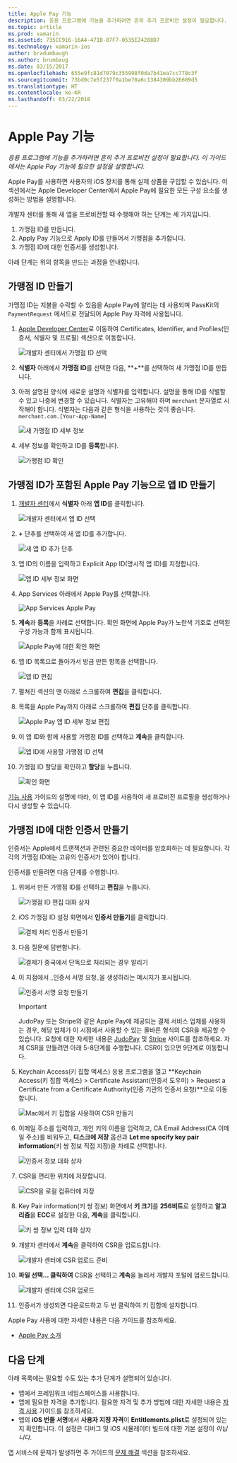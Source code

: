 ```yaml
---
title: Apple Pay 기능
description: 응용 프로그램에 기능을 추가하려면 흔히 추가 프로비전 설정이 필요합니다. 이 가이드에서는 Apple Pay 기능에 필요한 설정을 설명합니다.
ms.topic: article
ms.prod: xamarin
ms.assetid: 735CC916-16A4-471B-87F7-0535E24288D7
ms.technology: xamarin-ios
author: bradumbaugh
ms.author: brumbaug
ms.date: 03/15/2017
ms.openlocfilehash: 655e9fc81d7079c355998f0da7b41ea7cc778c3f
ms.sourcegitcommit: 73bd0c7e5f237f0a1be70a6c1384309bb26609d5
ms.translationtype: HT
ms.contentlocale: ko-KR
ms.lasthandoff: 03/22/2018
---
```

# <a name="apple-pay-capabilities"></a>Apple Pay 기능

_응용 프로그램에 기능을 추가하려면 흔히 추가 프로비전 설정이 필요합니다. 이 가이드에서는 Apple Pay 기능에 필요한 설정을 설명합니다._

Apple Pay를 사용하면 사용자의 iOS 장치를 통해 실제 상품을 구입할 수 있습니다. 이 섹션에서는 Apple Developer Center에서 Apple Pay에 필요한 모든 구성 요소를 생성하는 방법을 설명합니다.

개발자 센터를 통해 새 앱을 프로비전할 때 수행해야 하는 단계는 세 가지입니다.

1.  가맹점 ID를 만듭니다.
2.  Apply Pay 기능으로 Apply ID를 만들어서 가맹점을 추가합니다.
3.  가맹점 ID에 대한 인증서를 생성합니다.

아래 단계는 위의 항목을 만드는 과정을 안내합니다.

<a name="merchantid" />

## <a name="create-merchant-id"></a>가맹점 ID 만들기

가맹점 ID는 지불을 수락할 수 있음을 Apple Pay에 알리는 데 사용되며 PassKit의 `PaymentRequest` 메서드로 전달되어 Apple Pay 자격에 사용됩니다.

1.  [Apple Developer Center](https://developer.apple.com/account/)로 이동하여 Certificates, Identifier, and Profiles(인증서, 식별자 및 프로필) 섹션으로 이동합니다. 
 
    ![개발자 센터에서 가맹점 ID 선택](apple-pay-capabilities-images/image57.png)

2.  **식별자** 아래에서 **가맹점 ID**를 선택한 다음, **+**를 선택하여 새 가맹점 ID를 만듭니다.  

3.  아래 설명된 양식에 새로운 설명과 식별자를 입력합니다. 설명을 통해 ID를 식별할 수 있고 나중에 변경할 수 있습니다. 식별자는 고유해야 하며 `merchant` 문자열로 시작해야 합니다. 식별자는 다음과 같은 형식을 사용하는 것이 좋습니다. `merchant.com.[Your-App-Name]`
   
    ![새 가맹점 ID 세부 정보](apple-pay-capabilities-images/image58.png)

4.  세부 정보를 확인하고 ID를 **등록**합니다. 
    
    ![가맹점 ID 확인](apple-pay-capabilities-images/image59.png)

<a name="appid" />

## <a name="create-an-app-id-with-the-apple-pay-capability-that-includes-the-merchant-id"></a>가맹점 ID가 포함된 Apple Pay 기능으로 앱 ID 만들기

1.  [개발자 센터](https://developer.apple.com/account/)에서 **식별자** 아래 **앱 ID**를 클릭합니다. 
    
    ![개발자 센터에서 앱 ID 선택](apple-pay-capabilities-images/image6.png)

2.  **+** 단추를 선택하여 새 앱 ID를 추가합니다. 
   
    ![새 앱 ID 추가 단추](apple-pay-capabilities-images/image27.png)

3.  앱 ID의 이름을 입력하고 Explicit App ID(명시적 앱 ID)를 지정합니다.    
   
    ![앱 ID 세부 정보 화면 ](apple-pay-capabilities-images/image35.png)

4.  App Services 아래에서 Apple Pay를 선택합니다.    
  
    ![App Services Apple Pay](apple-pay-capabilities-images/image36.png)

5.  **계속**과 **등록**을 차례로 선택합니다. 확인 화면에 Apple Pay가 노란색 기호로 선택된 구성 가능과 함께 표시됩니다. 
   
    ![Apple Pay에 대한 확인 화면](apple-pay-capabilities-images/image37.png)

6.  앱 ID 목록으로 돌아가서 방금 만든 항목을 선택합니다.  
   
    ![앱 ID 편집](apple-pay-capabilities-images/image38.png)

7.  펼쳐진 섹션의 맨 아래로 스크롤하여 **편집**을 클릭합니다.
8.  목록을 Apple Pay까지 아래로 스크롤하여 **편집** 단추를 클릭합니다.  
    
    ![Apple Pay 앱 ID 세부 정보 편집](apple-pay-capabilities-images/image39.png)

9.  이 앱 ID와 함께 사용할 가맹점 ID를 선택하고 **계속**을 클릭합니다.  
    
    ![앱 ID에 사용할 가맹점 ID 선택](apple-pay-capabilities-images/image40.png)

10. 가맹점 ID 할당을 확인하고 **할당**을 누릅니다.  
    
    ![확인 화면](apple-pay-capabilities-images/image41.png)

[기능 사용](~/ios/deploy-test/provisioning/capabilities/index.md) 가이드의 설명에 따라, 이 앱 ID를 사용하여 새 프로비전 프로필을 생성하거나 다시 생성할 수 있습니다. 

<a name="certificate" />

## <a name="create-a-certificate-for-your-merchant-id"></a>가맹점 ID에 대한 인증서 만들기

인증서는 Apple에서 트랜잭션과 관련된 중요한 데이터를 암호화하는 데 필요합니다. 각각의 가맹점 ID에는 고유의 인증서가 있어야 합니다. 

인증서를 만들려면 다음 단계를 수행합니다.

1.  위에서 만든 가맹점 ID를 선택하고 **편집**을 누릅니다. 
    
    ![가맹점 ID 편집 대화 상자](apple-pay-capabilities-images/image42.png)

2.  iOS 가맹점 ID 설정 화면에서 **인증서 만들기**를 클릭합니다. 
   
    ![결제 처리 인증서 만들기](apple-pay-capabilities-images/image43.png)

3.  다음 질문에 답변합니다. 

    ![결제가 중국에서 단독으로 처리되는 경우 알리기](apple-pay-capabilities-images/image44.png)

4.  이 지점에서 _인증서 서명 요청_을 생성하라는 메시지가 표시됩니다. 

    ![인증서 서명 요청 만들기](apple-pay-capabilities-images/image45.png)
    
    > [!IMPORTANT]
    > JudoPay 또는 Stripe와 같은 Apple Pay에 제공되는 결제 서비스 업체를 사용하는 경우, 해당 업체가 이 시점에서 사용할 수 있는 올바른 형식의 CSR을 제공할 수 있습니다. 요청에 대한 자세한 내용은 [JudoPay](https://www.judopay.com/docs/version-52/apple-pay/getting-started/#create-an-apple-pay-certificate) 및 [Stripe](https://stripe.com/docs/apple-pay/apps#csr) 사이트를 참조하세요. 자체 CSR을 만들려면 아래 5-8단계를 수행합니다. CSR이 있으면 9단계로 이동합니다.

5.  Keychain Access(키 집합 액세스) 응용 프로그램을 열고 **Keychain Access(키 집합 액세스) > Certificate Assistant(인증서 도우미) > Request a Certificate from a Certificate Authority(인증 기관의 인증서 요청)**으로 이동합니다. 

     ![Mac에서 키 집합을 사용하여 CSR 만들기](apple-pay-capabilities-images/image46.png)

6.  이메일 주소를 입력하고, 개인 키의 이름을 입력하고, CA Email Address(CA 이메일 주소)를 비워두고, **디스크에 저장** 옵션과 **Let me specify key pair information**(키 쌍 정보 직접 지정)을 차례로 선택합니다.

     ![인증서 정보 대화 상자](apple-pay-capabilities-images/image47.png)

7.  CSR을 편리한 위치에 저장합니다. 

     ![CSR을 로컬 컴퓨터에 저장](apple-pay-capabilities-images/image48.png)

8.  Key Pair information(키 쌍 정보) 화면에서 **키 크기**를 **256비트**로 설정하고 **알고리즘**을 **ECC**로 설정한 다음, **계속**을 클릭합니다.

     ![키 쌍 정보 입력 대화 상자](apple-pay-capabilities-images/image49.png)

9.  개발자 센터에서 **계속**을 클릭하여 CSR을 업로드합니다. 

     ![개발자 센터에 CSR 업로드 준비](apple-pay-capabilities-images/image50.png)

10. **파일 선택... 클릭하여** CSR을 선택하고 **계속**을 눌러서 개발자 포털에 업로드합니다. 

     ![개발자 센터에 CSR 업로드](apple-pay-capabilities-images/image51.png)

11. 인증서가 생성되면 다운로드하고 두 번 클릭하여 키 집합에 설치합니다.

Apple Pay 사용에 대한 자세한 내용은 다음 가이드를 참조하세요.

*   [Apple Pay 소개](~/ios/platform/apple-pay.md)

## <a name="next-steps"></a>다음 단계
 
아래 목록에는 필요할 수도 있는 추가 단계가 설명되어 있습니다.

* 앱에서 프레임워크 네임스페이스를 사용합니다.
* 앱에 필요한 자격을 추가합니다. 필요한 자격 및 추가 방법에 대한 자세한 내용은 [자격 사용](~/ios/deploy-test/provisioning/entitlements.md) 가이드를 참조하세요.
* 앱의 **iOS 번들 서명**에서 **사용자 지정 자격**이 **Entitlements.plist**로 설정되어 있는지 확인합니다. 이 설정은 디버그 및 iOS 시뮬레이터 빌드에 대한 기본 설정이 _아닙니다_.

앱 서비스에 문제가 발생하면 주 가이드의 [문제 해결](~/ios/deploy-test/provisioning/capabilities/index.md) 섹션을 참조하세요.
